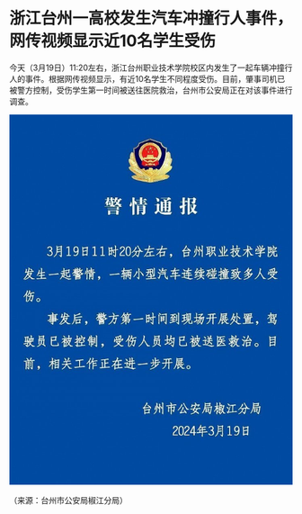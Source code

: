 # 浙江台州一高校发生汽车冲撞行人事件，网传视频显示近10名学生受伤

今天（3月19日）11:20左右，浙江台州职业技术学院校区内发生了一起车辆冲撞行人的事件。根据网传视频显示，有近10名学生不同程度受伤。目前，肇事司机已被警方控制，受伤学生第一时间被送往医院救治，台州市公安局正在对该事件进行调查。

![cf8ba8f9684a7e0edf85efc6f5acbe0b.jpg](https://raw.githubusercontent.com/qqhsx/qqnews_image/main/2024/03/19/浙江台州一高校发生汽车冲撞行人事件，网传视频显示近10名学生受伤/cf8ba8f9684a7e0edf85efc6f5acbe0b.jpg)

（来源：台州市公安局椒江分局）

